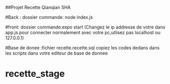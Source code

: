 ##Projet Recette
Qianqian SHA

#Back : dossier<back>
commande: node index.js

#front: dossier<recette>
commande:expo start
(Changez le ip addresse de votre dans app.js pour connecter normalement avec votre pc,utlisez pas localhost ou 127.0.0.1)

#Base de donee :fichier recette.recette.sql
copiez les codes dedans dans les scripts dans votre editeur de base de donnee 
# recette_stage
